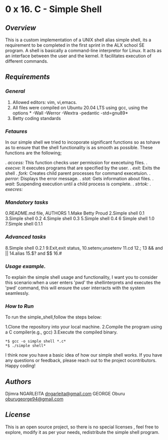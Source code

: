 # 0 x 16. C - Simple Shell

## *Overview*

This is a custom implementation of a UNIX shell alias simple shell, its a requirement to be completed in the first sprint in the ALX school SE program. A shell is basically a command-line interpretor for Linux. It acts as an interface between the user and the kernel. It facilitates execution of different commands. 

## *Requirements*

### *General*
 
1. Allowed editors: vim, vi,emacs.
2. All files were compiled on Ubuntu 20.04 LTS using gcc, using the options * -Wall -Werror -Wextra -pedantic -std=gnu89*
3. Betty coding standards

### *Fetaures*
In our simple shell we tried to incoporate significant functions so as tohave as to ensure that the shell functionality is as smooth as possible. These functions are the following;

. *access:* This function checks user permission for execetuing files. 
. *execve:* It executes programs that are specified by the user.
. *exit:*   Exits the shell
. *fork:*  Creates child parent processes for command execetuion.
. *perror:* Displays the error message.
. *stat:* Gets information about files.
. *wait:* Suspending execution until a child process is complete.
. *strtok:*
. *execres:* 

### *Mandatory tasks*

0.README.md file, AUTHORS
1.Make Betty Proud
2.Simple shell 0.1
3.Simple shell 0.2
4.Simple shell 0.3
5.Simple shell 0.4
6 Simple shell 1.0
7.Simple shell 0.1.1

### *Advanced tasks*

8.Simple shell 0.2.1
9.Exit,exit status, 
10.setenv,unsetenv
11.cd
12.;
13 && and ||
14.alias
15.$? and $$ 
16.#

### *Usage example.*

To explain the simple shell usage and functionality, I want you to consider this scenario:when a user enters 'pwd' the shellinterprets and executes the 'pwd' command, this will ensure the user interracts with the system seamlessly.

### *How to Run*

To run the simple_shell,follow the steps below:

1.Clone the repository into your local machine.
2.Compile the program using a C compiler(e.g., gcc)
3.Execute the compiled binary.

	*$ gcc -o simple shell *.c*
	*$ ./simple shell*

I think now you have a basic idea of how our simple shell works. If you have any questions or feedback, please reach out to the project ocontributors. Happy coding!

## *Authors*
Djimra NGARLEITA <dngarleita@gmail.com>
GEORGE Oburu <oburugeorge94@gmail.com>

## *License*

This is an open source project, so there is no special licenses , feel free to explore, modify it as per your needs, redistribute the simple shell program.
